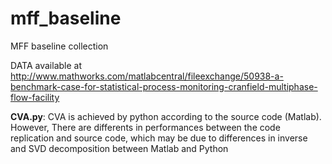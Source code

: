 # mff_baseline
MFF baseline collection

DATA available at http://www.mathworks.com/matlabcentral/fileexchange/50938-a-benchmark-case-for-statistical-process-monitoring-cranfield-multiphase-flow-facility

**CVA.py**:  CVA is achieved by python according to the source code (Matlab). However, There are differents in performances between the code replication and source code, which may be due to differences in inverse and SVD decomposition between Matlab and Python

